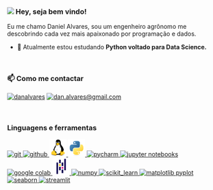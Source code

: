 ### <img src="https://media.giphy.com/media/hvRJCLFzcasrR4ia7z/giphy.gif" width="25px"> Hey, seja bem vindo!
Eu me chamo Daniel Alvares, sou um engenheiro agrônomo me descobrindo cada vez mais apaixonado por programação e dados.

- 🔭 Atualmente estou estudando **Python voltado para Data Science.**

</br>

### 📫 Como me contactar
<p align="left"><a href="https://linkedin.com/in/danalvares" target="blank"><img align="center" src="https://raw.githubusercontent.com/rahuldkjain/github-profile-readme-generator/master/src/images/icons/Social/linked-in-alt.svg" alt="danalvares" height="30" width="40" /></a> <a href="mailto:dan.alvares@gmail.com?subject=Quero entrar em contato [perfil linkedin]" target="blank"><img align="center" src="https://upload.wikimedia.org/wikipedia/commons/thumb/7/7e/Gmail_icon_%282020%29.svg/512px-Gmail_icon_%282020%29.svg.png?20201210105308" alt="dan.alvares@gmail.com" height="25" /></a> </p>

</br>

### Linguagens e ferramentas
<p align="left"><a href="https://git-scm.com/" target="_blank" rel="noreferrer"> <img src="https://www.vectorlogo.zone/logos/git-scm/git-scm-icon.svg" alt="git" width="40" height="40"/> </a>  <a href="https://github.com/dan-alvares/" target="_blank" rel="noreferrer"> <img src="https://img.icons8.com/ios-filled/344/ffffff/github.png" alt="github" width="40" height="40"/> </a>  <a href="https://www.linux.org/" target="_blank" rel="noreferrer"><img src="https://raw.githubusercontent.com/devicons/devicon/master/icons/linux/linux-original.svg" alt="linux" width="40" height="40"/> </a> <a href="https://www.python.org" target="_blank" rel="noreferrer"> <img src="https://raw.githubusercontent.com/devicons/devicon/master/icons/python/python-original.svg" alt="python" width="40" height="40"/> </a> <a href="https://www.jetbrains.com/pt-br/pycharm/download/" target="_blank" rel="noreferrer"> <img src="https://upload.wikimedia.org/wikipedia/commons/1/1d/PyCharm_Icon.svg" alt="pycharm" width="40" height="40"/> </a> <a href="https://jupyter.org/" target="_blank" rel="noreferrer"> <img src="https://jupyter.org/assets/homepage/main-logo.svg" alt="jupyter notebooks" width="40" height="40"/> </a> <a href="https://colab.research.google.com/" target="_blank" rel="noreferrer"> <img src="https://upload.wikimedia.org/wikipedia/commons/thumb/d/d0/Google_Colaboratory_SVG_Logo.svg/800px-Google_Colaboratory_SVG_Logo.svg.png?20210821072942" alt="google colab" width="65" height="40"/> </a> <a href="https://pandas.pydata.org/" target="_blank" rel="noreferrer"> <img src="https://raw.githubusercontent.com/devicons/devicon/2ae2a900d2f041da66e950e4d48052658d850630/icons/pandas/pandas-original.svg" alt="pandas" width="40" height="40"/> </a> <a href="https://numpy.org/" target="_blank" rel="noreferrer"> <img src="https://numpy.org/images/logo.svg" alt="numpy" width="40" height="40"/> </a> <a href="https://scikit-learn.org/" target="_blank" rel="noreferrer"> <img src="https://upload.wikimedia.org/wikipedia/commons/0/05/Scikit_learn_logo_small.svg" alt="scikit_learn" width="40" height="40"/> </a><a href="https://matplotlib.org/3.5.0/api/_as_gen/matplotlib.pyplot.html" target="_blank" rel="noreferrer"> <img src="https://upload.wikimedia.org/wikipedia/commons/8/84/Matplotlib_icon.svg" alt="matplotlib pyplot" width="40" height="40"/> </a><a href="https://seaborn.pydata.org/" target="_blank" rel="noreferrer"> <img src="https://seaborn.pydata.org/_images/logo-mark-lightbg.svg" alt="seaborn" width="40" height="40"/> </a> <a href="https://streamlit.io/" target="_blank" rel="noreferrer"> <img src="https://streamlit.io/images/brand/streamlit-mark-color.png" alt="streamlit"   height="28"/> </a> </p>
